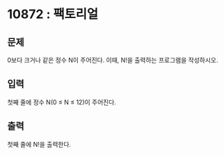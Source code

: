 # 10872 : 팩토리얼

## 문제

0보다 크거나 같은 정수 N이 주어진다. 이때, N!을 출력하는 프로그램을 작성하시오.

## 입력

첫째 줄에 정수 N(0 ≤ N ≤ 12)이 주어진다.

## 출력

첫째 줄에 N!을 출력한다.

